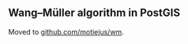 Wang–Müller algorithm in PostGIS
--------------------------------

Moved to [github.com/motiejus/wm](https://github.com/motiejus/wm).
